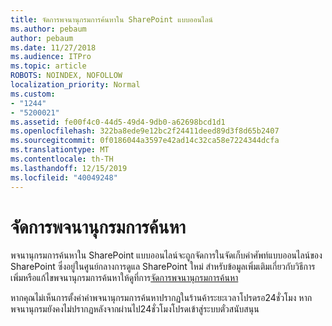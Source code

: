 ```yaml
---
title: จัดการพจนานุกรมการค้นหาใน SharePoint แบบออนไลน์
ms.author: pebaum
author: pebaum
ms.date: 11/27/2018
ms.audience: ITPro
ms.topic: article
ROBOTS: NOINDEX, NOFOLLOW
localization_priority: Normal
ms.custom:
- "1244"
- "5200021"
ms.assetid: fe00f4c0-44d5-49d4-9db0-a62698bcd1d1
ms.openlocfilehash: 322ba8ede9e12bc2f24411deed89d3f8d65b2407
ms.sourcegitcommit: 0f0186044a3597e42ad14c32ca58e7224344dcfa
ms.translationtype: MT
ms.contentlocale: th-TH
ms.lasthandoff: 12/15/2019
ms.locfileid: "40049248"
---
```

# <a name="manage-search-dictionaries"></a>จัดการพจนานุกรมการค้นหา

พจนานุกรมการค้นหาใน SharePoint แบบออนไลน์จะถูกจัดการในจัดเก็บคำศัพท์แบบออนไลน์ของ SharePoint ซึ่งอยู่ในศูนย์กลางการดูแล SharePoint ใหม่ สำหรับข้อมูลเพิ่มเติมเกี่ยวกับวิธีการเพิ่มหรือแก้ไขพจนานุกรมการค้นหาให้ดูที่การ[จัดการพจนานุกรมการค้นหา](https://go.microsoft.com/fwlink/?linkid=2044669&amp;clcid=0x409)
  
หากคุณไม่เห็นการตั้งค่าคำพจนานุกรมการค้นหาปรากฏในร้านค้าระยะเวลาโปรดรอ24ชั่วโมง หากพจนานุกรมยังคงไม่ปรากฏหลังจากผ่านไป24ชั่วโมงโปรดเข้าสู่ระบบตั๋วสนับสนุน
  